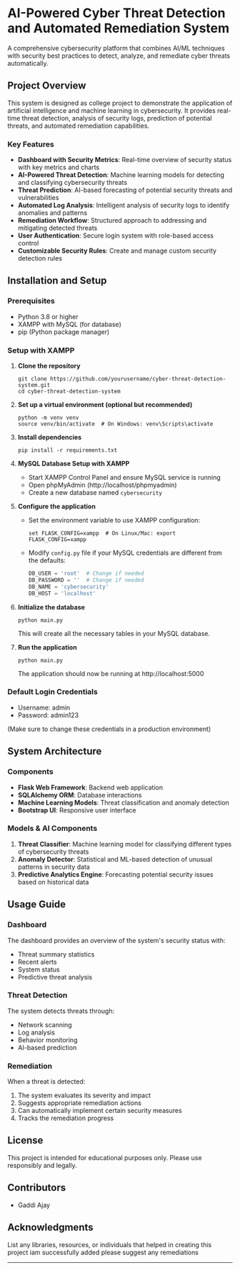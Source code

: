 # AI-Powered Cyber Threat Detection and Automated Remediation System

A comprehensive cybersecurity platform that combines AI/ML techniques with security best practices to detect, analyze, and remediate cyber threats automatically.

## Project Overview

This system is designed as college project to demonstrate the application of artificial intelligence and machine learning in cybersecurity. It provides real-time threat detection, analysis of security logs, prediction of potential threats, and automated remediation capabilities.

### Key Features

- **Dashboard with Security Metrics**: Real-time overview of security status with key metrics and charts
- **AI-Powered Threat Detection**: Machine learning models for detecting and classifying cybersecurity threats
- **Threat Prediction**: AI-based forecasting of potential security threats and vulnerabilities
- **Automated Log Analysis**: Intelligent analysis of security logs to identify anomalies and patterns
- **Remediation Workflow**: Structured approach to addressing and mitigating detected threats
- **User Authentication**: Secure login system with role-based access control
- **Customizable Security Rules**: Create and manage custom security detection rules

## Installation and Setup

### Prerequisites

- Python 3.8 or higher
- XAMPP with MySQL (for database)
- pip (Python package manager)

### Setup with XAMPP

1. **Clone the repository**
   ```
   git clone https://github.com/yourusername/cyber-threat-detection-system.git
   cd cyber-threat-detection-system
   ```

2. **Set up a virtual environment (optional but recommended)**
   ```
   python -m venv venv
   source venv/bin/activate  # On Windows: venv\Scripts\activate
   ```

3. **Install dependencies**
   ```
   pip install -r requirements.txt
   ```

4. **MySQL Database Setup with XAMPP**
   - Start XAMPP Control Panel and ensure MySQL service is running
   - Open phpMyAdmin (http://localhost/phpmyadmin)
   - Create a new database named `cybersecurity`

5. **Configure the application**
   - Set the environment variable to use XAMPP configuration:
     ```
     set FLASK_CONFIG=xampp  # On Linux/Mac: export FLASK_CONFIG=xampp
     ```
   - Modify `config.py` file if your MySQL credentials are different from the defaults:
     ```python
     DB_USER = 'root'  # Change if needed
     DB_PASSWORD = ''  # Change if needed
     DB_NAME = 'cybersecurity'
     DB_HOST = 'localhost'
     ```

6. **Initialize the database**
   ```
   python main.py
   ```
   This will create all the necessary tables in your MySQL database.

7. **Run the application**
   ```
   python main.py
   ```
   The application should now be running at http://localhost:5000

### Default Login Credentials

- Username: admin
- Password: admin123

(Make sure to change these credentials in a production environment)

## System Architecture

### Components

- **Flask Web Framework**: Backend web application
- **SQLAlchemy ORM**: Database interactions
- **Machine Learning Models**: Threat classification and anomaly detection
- **Bootstrap UI**: Responsive user interface

### Models & AI Components

1. **Threat Classifier**: Machine learning model for classifying different types of cybersecurity threats
2. **Anomaly Detector**: Statistical and ML-based detection of unusual patterns in security data
3. **Predictive Analytics Engine**: Forecasting potential security issues based on historical data

## Usage Guide

### Dashboard

The dashboard provides an overview of the system's security status with:
- Threat summary statistics
- Recent alerts
- System status
- Predictive threat analysis

### Threat Detection

The system detects threats through:
- Network scanning
- Log analysis
- Behavior monitoring
- AI-based prediction

### Remediation

When a threat is detected:
1. The system evaluates its severity and impact
2. Suggests appropriate remediation actions
3. Can automatically implement certain security measures
4. Tracks the remediation progress

## License

This project is intended for educational purposes only. Please use responsibly and legally.

## Contributors

- Gaddi Ajay
  

## Acknowledgments

List any libraries, resources, or individuals that helped in creating this project iam successfully added please suggest any remediations  

---

 

